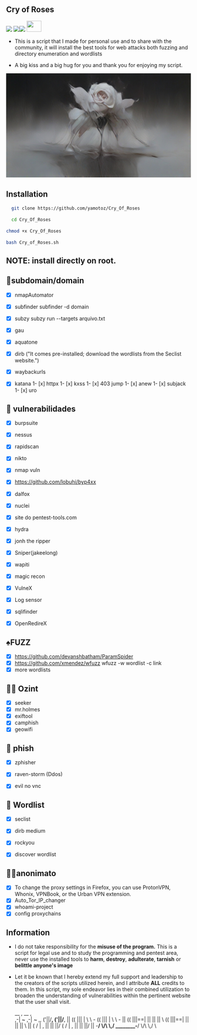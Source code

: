 ## Cry of Roses
 <img src="https://img.shields.io/badge/Status-Beta-orange"> <img src="https://img.shields.io/badge/Licence-MIT-yellowgreen"><img src="https://img.shields.io/badge/Download-Now-green">
            <img src="https://cdn.jsdelivr.net/gh/devicons/devicon@latest/icons/bash/bash-original.svg"  height=30 width=40 />
            

-  This is a script that I made for personal use and to share with the community, it will install the best tools for
web attacks both fuzzing and directory enumeration and wordlists 

-  A big kiss and a big hug for you and thank you for enjoying my script.



<img src="src/rose cry.jpg">


## Installation
```bash
  git clone https://github.com/yamotoz/Cry_Of_Roses
```
```bash
  cd Cry_Of_Roses
```  
 ```bash
chmod +x Cry_Of_Roses
 ```
 ```bash
bash Cry_of_Roses.sh
 ```










## NOTE: install directly on root.

## 👺subdomain/domain 
- [x]  nmapAutomator
- [x]  subfinder      subfinder -d domain
- [x]  subzy                    subzy run --targets arquivo.txt
- [x]  gau     
- [x]  aquatone
- [x]  dirb ("It comes pre-installed; download the wordlists from the Seclist website.")
- [x]  waybackurls
- [x]  katana
1- [x] httpx
1- [x] kxss 
1- [x] 403 jump
1- [x] anew 
1- [x] subjack
1- [x] uro 



## 🦂 vulnerabilidades
- [x]  burpsuite
- [x]  nessus
- [x]  rapidscan
- [x]  nikto
- [x]  nmap vuln
- [x]  https://github.com/lobuhi/byp4xx
- [x]  dalfox
- [x]  nuclei
- [x] site do pentest-tools.com
- [x] hydra
- [x] jonh the ripper
- [x] Sniper(jakeelong)
- [x] wapiti
- [x] magic recon
- [x] VulneX
- [x] Log sensor
- [x] sqlifinder
- [x] OpenRedireX


## ♠️FUZZ
- [x]  https://github.com/devanshbatham/ParamSpider     
- [x]  https://github.com/xmendez/wfuzz           wfuzz -w wordlist -c link
- [x]  more wordlists

## 👩‍💻 Ozint
- [x] seeker
- [x] mr.holmes
- [x] exiftool
- [x] camphish
- [x] geowifi

## 🎨 phish
- [x] zphisher
- [x] raven-storm (Ddos)
- [x] evil no vnc


## 📖 Wordlist
- [x] seclist
- [x] dirb medium
- [x] rockyou 
- [x] discover wordlist


## 🕵️‍♂️anonimato
- [x]  To change the proxy settings in Firefox, you can use ProtonVPN, Whonix, VPNBook, or the Urban VPN extension.
- [x]  Auto_Tor_IP_changer
- [x]  whoami-project
- [x]  config proxychains

## Information
-  I do not take responsibility for the **misuse of the program.** This is a script for legal use and to study the programming and pentest area, never use the installed tools to **harm**, **destroy**, **adulterate**, **tarnish** or **belittle anyone's image**

-  Let it be known that I hereby extend my full support and leadership to the creators of the scripts utilized herein, and I attribute **ALL** credits to them. In this script, my sole endeavor lies in their combined utilization to broaden the understanding of vulnerabilities within the pertinent website that the user shall visit.


     __ ,                        __ ,                 
  ,-| ~                       ,-| ~               ,, 
 ('||/__,                    ('||/__,             || 
(( |||  | \\ \\  _-_        (( |||  | \\ \\  _-_  || 
(( |||==| || || || \\       (( |||==| || || || \\ || 
 ( / |  , || || ||/          ( / |  , || || ||/   || 
  -____/  \\/\\ \\,/ ________-____/  \\/\\ \\,/  \\ 
                                                     
                                                     
                                                       
